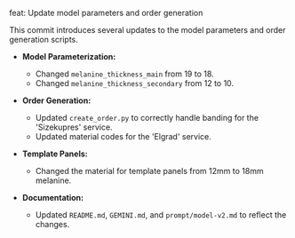 feat: Update model parameters and order generation

This commit introduces several updates to the model parameters and order generation scripts.

- **Model Parameterization:**
    - Changed `melanine_thickness_main` from 19 to 18.
    - Changed `melanine_thickness_secondary` from 12 to 10.

- **Order Generation:**
    - Updated `create_order.py` to correctly handle banding for the 'Sizekupres' service.
    - Updated material codes for the 'Elgrad' service.

- **Template Panels:**
    - Changed the material for template panels from 12mm to 18mm melanine.

- **Documentation:**
    - Updated `README.md`, `GEMINI.md`, and `prompt/model-v2.md` to reflect the changes.